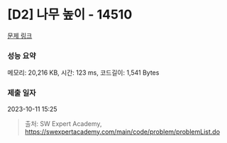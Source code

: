 # [D2] 나무 높이 - 14510 

[문제 링크](https://swexpertacademy.com/main/code/problem/problemDetail.do?contestProbId=AYFofW8qpXYDFAR4) 

### 성능 요약

메모리: 20,216 KB, 시간: 123 ms, 코드길이: 1,541 Bytes

### 제출 일자

2023-10-11 15:25



> 출처: SW Expert Academy, https://swexpertacademy.com/main/code/problem/problemList.do